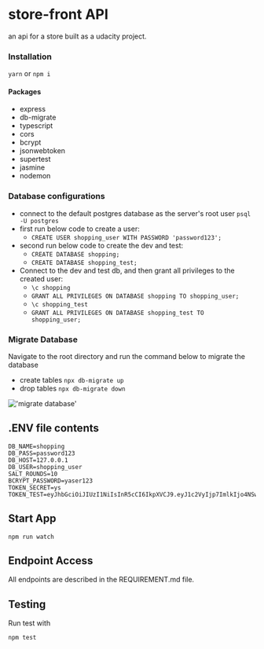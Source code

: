 # store-front API

an api for a store built as a udacity project.

### Installation

`yarn` or `npm i`

#### Packages

- express
- db-migrate
- typescript
- cors
- bcrypt
- jsonwebtoken
- supertest
- jasmine
- nodemon

### Database configurations

- connect to the default postgres database as the server's root user `psql -U postgres`
- first run below code to create a user:
  - `CREATE USER shopping_user WITH PASSWORD 'password123';`
- second run below code to create the dev and test:
  - `CREATE DATABASE shopping;`
  - `CREATE DATABASE shopping_test;`
- Connect to the dev and test db, and then grant all privileges to the created user:
  - `\c shopping`
  - `GRANT ALL PRIVILEGES ON DATABASE shopping TO shopping_user;`
  - `\c shopping_test`
  - `GRANT ALL PRIVILEGES ON DATABASE shopping_test TO shopping_user;`

### Migrate Database

Navigate to the root directory and run the command below to migrate the database

- create tables
  `npx db-migrate up`
- drop tables
  `npx db-migrate down`

!['migrate database'](./docs/migrate_up.png)

## .ENV file contents

```
DB_NAME=shopping
DB_PASS=password123
DB_HOST=127.0.0.1
DB_USER=shopping_user
SALT_ROUNDS=10
BCRYPT_PASSWORD=yaser123
TOKEN_SECRET=ys
TOKEN_TEST=eyJhbGciOiJIUzI1NiIsInR5cCI6IkpXVCJ9.eyJ1c2VyIjp7ImlkIjo4NSwiZmlyc3RuYW1lIjoiQW1tYXIiLCJsYXN0bmFtZSI6Iklzc2EiLCJwYXNzd29yZCI6IiQyYiQxMCROQTV6LzRlMFhIcTk3YkVFM2hha2dlWnlJZmU3dWpjZFMyY29XVHJnR0drU0hTdExLODRPaSJ9LCJpYXQiOjE2NzU2MTUxNDV9.hFOmSOFEyuPlSc7_ZwD5pQWLypvC0YOOYLXvL9MegLQ
```

## Start App

`npm run watch`

## Endpoint Access

All endpoints are described in the REQUIREMENT.md file.

## Testing

Run test with

`npm test`
